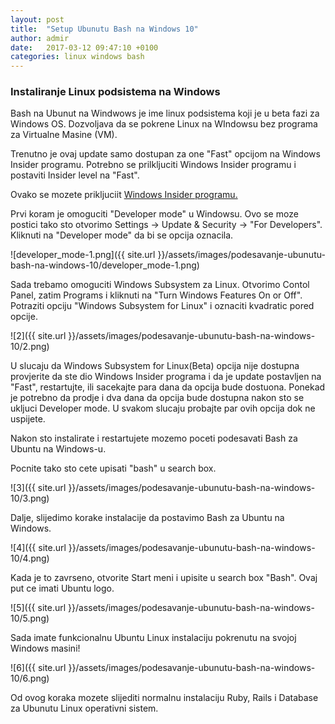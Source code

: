 ```yaml
---
layout: post
title:  "Setup Ubunutu Bash na Windows 10"
author: admir
date:   2017-03-12 09:47:10 +0100
categories: linux windows bash
---
```


### Instaliranje Linux podsistema na Windows

Bash na Ubunut na Windwows je ime linux podsistema koji je u beta fazi za Windows OS. 
Dozvoljava da se pokrene Linux na WIndowsu bez programa za  Virtualne Masine (VM).

Trenutno je ovaj update samo dostupan za one "Fast" opcijom na Windows Insider programu. 
Potrebno se prilkljuciti Windows Insider programu i postaviti Insider level na "Fast".

Ovako se mozete prikljuciit [Windows Insider programu.](http://www.pcworld.com/article/3038430/windows/how-to-join-the-windows-10-insider-preview-program.html)

Prvi koram je omoguciti  "Developer mode" u Windowsu. Ovo se moze postici tako sto otvorimo Settings -> Update & Security -> "For Developers".  
Kliknuti na "Developer mode" da bi se opcija oznacila.

![developer_mode-1.png]({{ site.url }}/assets/images/podesavanje-ubunutu-bash-na-windows-10/developer_mode-1.png)

Sada trebamo omoguciti Windows Subsystem za Linux. Otvorimo Contol Panel, zatim Programs i kliknuti na "Turn Windows Features On or Off". Potraziti opciju "Windows Subsystem for Linux" i oznaciti kvadratic pored opcije.

![2]({{ site.url }}/assets/images/podesavanje-ubunutu-bash-na-windows-10/2.png)

U slucaju da Windows Subsystem for Linux(Beta) opcija nije dostupna provjerite da ste dio Windows Insider programa i da je update postavljen na "Fast", restartujte, ili sacekajte para dana da opcija bude dostuona. Ponekad je potrebno da prodje i dva dana da opcija bude dostupna nakon sto se ukljuci Developer mode. U svakom slucaju probajte par ovih opcija dok ne uspijete.

Nakon sto instalirate i restartujete mozemo poceti podesavati Bash za Ubuntu na Windows-u.

Pocnite tako sto cete upisati "bash" u search box.

![3]({{ site.url }}/assets/images/podesavanje-ubunutu-bash-na-windows-10/3.png)

Dalje, slijedimo korake instalacije da postavimo Bash za Ubuntu na Windows.

![4]({{ site.url }}/assets/images/podesavanje-ubunutu-bash-na-windows-10/4.png)

Kada je to zavrseno, otvorite Start meni i upisite u search box  "Bash". Ovaj put ce imati Ubuntu logo.

![5]({{ site.url }}/assets/images/podesavanje-ubunutu-bash-na-windows-10/5.png)

Sada imate funkcionalnu Ubuntu Linux instalaciju pokrenutu na svojoj Windows masini!

![6]({{ site.url }}/assets/images/podesavanje-ubunutu-bash-na-windows-10/6.png)

Od ovog koraka mozete slijediti normalnu instalaciju Ruby, Rails i Database za Ubunutu Linux operativni sistem.
